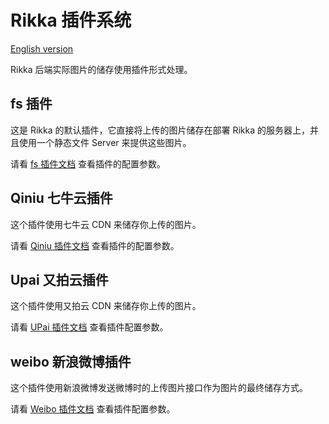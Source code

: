 # Rikka 插件系统

[English version][version-en]

Rikka 后端实际图片的储存使用插件形式处理。

## fs 插件

这是 Rikka 的默认插件，它直接将上传的图片储存在部署 Rikka 的服务器上，并且使用一个静态文件 Server 来提供这些图片。

请看 [fs 插件文档][fs-doc] 查看插件的配置参数。

## Qiniu 七牛云插件

这个插件使用七牛云 CDN 来储存你上传的图片。

请看 [Qiniu 插件文档][qiniu-doc] 查看插件的配置参数。

## Upai 又拍云插件

这个插件使用又拍云 CDN 来储存你上传的图片。

请看 [UPai 插件文档][upai-doc] 查看插件配置参数。

## weibo 新浪微博插件

这个插件使用新浪微博发送微博时的上传图片接口作为图片的最终储存方式。

请看 [Weibo 插件文档][weibo-doc] 查看插件配置参数。

[version-en]: https://github.com/7sDream/rikka/blob/master/plugins/README.md

[fs-doc]: https://github.com/7sDream/rikka/tree/master/plugins/fs/README.zh.md
[qiniu-doc]: https://github.com/7sDream/rikka/tree/master/plugins/qiniu/README.zh.md
[upai-doc]: https://github.com/7sDream/rikka/tree/master/plugins/upai/README.zh.md
[weibo-doc]: https://github.com/7sDream/rikka/tree/master/plugins/weibo/README.zh.md
